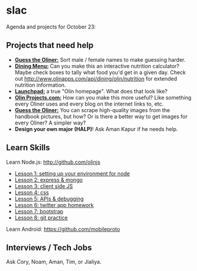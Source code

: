 slac
====

Agenda and projects for October 23:

## Projects that need help

* [**Guess the Oliner:**](http://www.olinapps.com/directory/guess/) Sort male / female names to make guessing harder.
* [**Dining Menu:**](http://www.olinapps.com/dining/) Can you make this an interactive nutrition calculator? Maybe check boxes to tally what food you'd get in a given day. Check out <http://www.olinapps.com/api/dining/olin/nutrition> for extended nutrition information.
* [**Launchpad:**](http://www.olinapps.com/launchpad)  a true "Olin homepage". What does that look like?
* [**Olin Projects.com:**](http://www.olinprojects.com/projects/) How can you make this more useful? Like something every Oliner uses and every blog on the internet links to, etc.
* [**Guess the Oliner:**](http://www.olinapps.com/directory/guess/) You can scrape high-quality images from the handbook pictures, but how? Or is there a better way to get images for every Oliner? A simpler way?
* **Design your own major (HALP)**! Ask Aman Kapur if he needs help.

## Learn Skills

Learn Node.js: <http://github.com/olinjs>
* [Lesson 1: setting up your environment for node](https://github.com/olinjs/olinjs-1)
* [Lesson 2: express & mongo](https://github.com/olinjs/olinjs-2)
* [Lesson 3: client side JS](https://github.com/olinjs/olinjs-3)
* [Lesson 4: css](https://github.com/olinjs/olinjs-4)
* [Lesson 5: APIs & debugging](https://github.com/olinjs/olinjs-6)
* [Lesson 6: twitter app homework](https://github.com/olinjs/olinjs-6-hw)
* [Lesson 7: bootstrap](https://github.com/olinjs/olinjs-7)
* [Lesson 8: git practice](https://github.com/olinjs/olinjs-8)

Learn Android: <https://github.com/mobileproto>

## Interviews / Tech Jobs

Ask Cory, Noam, Aman, Tim, or Jialiya.

